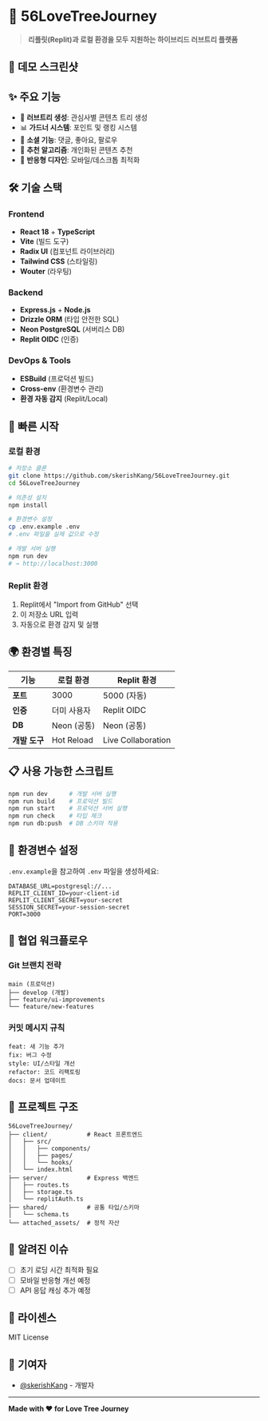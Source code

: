 # 🌳 56LoveTreeJourney

> **리플릿(Replit)과 로컬 환경을 모두 지원하는 하이브리드 러브트리 플랫폼**

## 📱 데모 스크린샷

<!-- 스크린샷을 여기에 추가 예정 -->

## ✨ 주요 기능

- 🌱 **러브트리 생성**: 관심사별 콘텐츠 트리 생성
- 📊 **가드너 시스템**: 포인트 및 랭킹 시스템
- 💬 **소셜 기능**: 댓글, 좋아요, 팔로우
- 🎯 **추천 알고리즘**: 개인화된 콘텐츠 추천
- 📱 **반응형 디자인**: 모바일/데스크톱 최적화

## 🛠 기술 스택

### Frontend
- **React 18** + **TypeScript**
- **Vite** (빌드 도구)
- **Radix UI** (컴포넌트 라이브러리)
- **Tailwind CSS** (스타일링)
- **Wouter** (라우팅)

### Backend
- **Express.js** + **Node.js**
- **Drizzle ORM** (타입 안전한 SQL)
- **Neon PostgreSQL** (서버리스 DB)
- **Replit OIDC** (인증)

### DevOps & Tools
- **ESBuild** (프로덕션 빌드)
- **Cross-env** (환경변수 관리)
- **환경 자동 감지** (Replit/Local)

## 🚀 빠른 시작

### 로컬 환경
```bash
# 저장소 클론
git clone https://github.com/skerishKang/56LoveTreeJourney.git
cd 56LoveTreeJourney

# 의존성 설치
npm install

# 환경변수 설정
cp .env.example .env
# .env 파일을 실제 값으로 수정

# 개발 서버 실행
npm run dev
# → http://localhost:3000
```

### Replit 환경
1. Replit에서 \"Import from GitHub\" 선택
2. 이 저장소 URL 입력
3. 자동으로 환경 감지 및 실행

## 🌍 환경별 특징

| 기능 | 로컬 환경 | Replit 환경 |
|------|-----------|-------------|
| **포트** | 3000 | 5000 (자동) |
| **인증** | 더미 사용자 | Replit OIDC |
| **DB** | Neon (공통) | Neon (공통) |
| **개발 도구** | Hot Reload | Live Collaboration |

## 📋 사용 가능한 스크립트

```bash
npm run dev      # 개발 서버 실행
npm run build    # 프로덕션 빌드
npm run start    # 프로덕션 서버 실행
npm run check    # 타입 체크
npm run db:push  # DB 스키마 적용
```

## 🔧 환경변수 설정

`.env.example`을 참고하여 `.env` 파일을 생성하세요:

```env
DATABASE_URL=postgresql://...
REPLIT_CLIENT_ID=your-client-id
REPLIT_CLIENT_SECRET=your-secret
SESSION_SECRET=your-session-secret
PORT=3000
```

## 🤝 협업 워크플로우

### Git 브랜치 전략
```
main (프로덕션)
├── develop (개발)
├── feature/ui-improvements
└── feature/new-features
```

### 커밋 메시지 규칙
```
feat: 새 기능 추가
fix: 버그 수정
style: UI/스타일 개선
refactor: 코드 리팩토링
docs: 문서 업데이트
```

## 📁 프로젝트 구조

```
56LoveTreeJourney/
├── client/           # React 프론트엔드
│   ├── src/
│   │   ├── components/
│   │   ├── pages/
│   │   └── hooks/
│   └── index.html
├── server/           # Express 백엔드
│   ├── routes.ts
│   ├── storage.ts
│   └── replitAuth.ts
├── shared/           # 공통 타입/스키마
│   └── schema.ts
└── attached_assets/  # 정적 자산
```

## 🐛 알려진 이슈

- [ ] 초기 로딩 시간 최적화 필요
- [ ] 모바일 반응형 개선 예정
- [ ] API 응답 캐싱 추가 예정

## 📄 라이센스

MIT License

## 👥 기여자

- [@skerishKang](https://github.com/skerishKang) - 개발자

---

**Made with ❤️ for Love Tree Journey**
